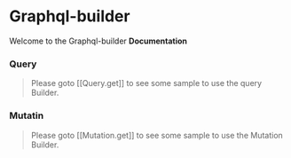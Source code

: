 # Graphql-builder

Welcome to the Graphql-builder **Documentation**


### Query

> Please goto [[Query.get]] to see some sample to use the query Builder.



### Mutatin 


> Please goto [[Mutation.get]] to see some sample to use the Mutation Builder.
